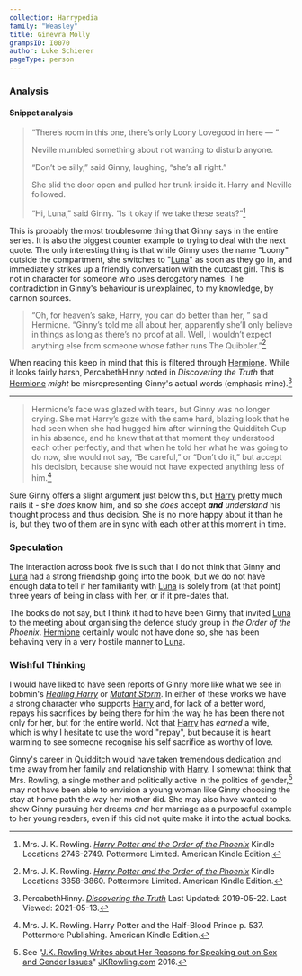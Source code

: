 ```yaml
---
collection: Harrypedia
family: "Weasley"
title: Ginevra Molly
grampsID: I0070
author: Luke Schierer
pageType: person
---
```


### Analysis

#### Snippet analysis

> “There’s room in this one, there’s only Loony Lovegood in here — ”
>
> Neville mumbled something about not wanting to disturb anyone.
>
> “Don’t be silly,” said Ginny, laughing, “she’s all right.”
>
> She slid the door open and pulled her trunk inside it. Harry and Neville
> followed.
>
> “Hi, Luna,” said Ginny. “Is it okay if we take these seats?”[^20210513-3]

This is probably the most troublesome thing that Ginny says in the entire
series. It is also the biggest counter example to trying to deal with the next
quote. The only interesting thing is that while Ginny uses the name "Loony"
outside the compartment, she switches to "[Luna][]" as soon as they go in, and
immediately strikes up a friendly conversation with the outcast girl. This is
not in character for someone who uses derogatory names. The contradiction in
Ginny's behaviour is unexplained, to my knowledge, by cannon sources.

[Luna]: ../../Lovegood/Luna/

> “Oh, for heaven’s sake, Harry, you can do better than her, ” said Hermione.
> “Ginny’s told me all about her, apparently she’ll only believe in things as
> long as there’s no proof at all. Well, I wouldn’t expect anything else from
> someone whose father runs The Quibbler.”[^20210513-1]

When reading this keep in mind that this is filtered through [Hermione][].
While it looks fairly harsh, PercabethHinny noted in _Discovering the Truth_
that [Hermione][] _might_ be misrepresenting Ginny's actual words (emphasis
mine).[^20210513-2]

[Hermione]: ../../Granger/Hermione_Jean/

[^20210513-3]:
    Mrs. J. K. Rowling.
    _[Harry Potter and the Order of the Phoenix](https://www.librarything.com/work/115/book/225886709)_
    Kindle Locations 2746-2749. Pottermore Limited. American Kindle Edition.

[^20210513-2]:
    PercabethHinny.
    _[Discovering the Truth](https://www.wattpad.com/story/51615824-discovering-the-truth-harry-potter)_
    Last Updated: 2019-05-22. Last Viewed: 2021-05-13.

[^20210513-1]:
    Mrs. J. K. Rowling.
    _[Harry Potter and the Order of the Phoenix](https://www.librarything.com/work/115/book/225886709)_
    Kindle Locations 3858-3860. Pottermore Limited. American Kindle Edition.

---

> Hermione’s face was glazed with tears, but Ginny was no longer crying. She met
> Harry’s gaze with the same hard, blazing look that he had seen when she had
> hugged him after winning the Quidditch Cup in his absence, and he knew that at
> that moment they understood each other perfectly, and that when he told her
> what he was going to do now, she would not say, “Be careful,” or “Don’t do
> it,” but accept his decision, because she would not have expected anything
> less of him.[^211101-3]

Sure Ginny offers a slight argument just below this, but [Harry][] pretty much
nails it - she _does_ know him, and so she _does_ accept _**and**_ _understand_
his thought process and thus decision. She is no more happy about it than he
is, but they two of them are in sync with each other at this moment in time.

[Harry]: ../../Potter/Harry_James/

[^211101-3]:
    Mrs. J. K. Rowling.
    Harry Potter and the Half-Blood Prince
    p. 537. Pottermore Publishing. American Kindle Edition.

### Speculation

The interaction across book five is such that I do not think that Ginny and
[Luna][] had a strong friendship going into the book, but we do not have enough
data to tell if her familiarity with [Luna][] is solely from (at that point)
three years of being in class with her, or if it pre-dates that.

The books do not say, but I think it had to have been Ginny that invited
[Luna][] to the meeting about organising the defence study group in _the Order
of the Phoenix_. [Hermione][] certainly would not have done so, she has been
behaving very in a very hostile manner to [Luna][].

### Wishful Thinking

I would have liked to have seen reports of Ginny more like what we see in
bobmin's _[Healing Harry][]_ or _[Mutant Storm][]_. In either of these works
we have a strong character who supports [Harry][] and, for lack of a better
word, repays his sacrifices by being there for him the way he has been there
not only for her, but for the entire world. Not that [Harry][] has _earned_ a
wife, which is why I hesitate to use the word "repay", but because it is heart
warming to see someone recognise his self sacrifice as worthy of love.

Ginny's career in Quidditch would have taken tremendous dedication and time
away from her family and relationship with [Harry][]. I somewhat think that
Mrs. Rowling, a single mother and politically active in the politics of
gender,[^221205-4] may not have been able to envision a young woman like Ginny
choosing the stay at home path the way her mother did. She may also have
wanted to show Ginny pursuing her dreams _and_ her marriage as a purposeful
example to her young readers, even if this did not quite make it into the
actual books.

[Healing Harry]: https://web.archive.org/web/20210921210241/https://bobmin.fanficauthors.net/Healing_Harry/Healing_Harry/
[Mutant Storm]: https://www.fanfiction.net/s/7404056

[^221205-4]: See "[J.K. Rowling Writes about Her Reasons for Speaking out on Sex and Gender Issues][JKRSG]" [JKRowling.com](https://www.jkrowling.com/) 2016.

[JKRSG]: https://www.jkrowling.com/opinions/j-k-rowling-writes-about-her-reasons-for-speaking-out-on-sex-and-gender-issues/
